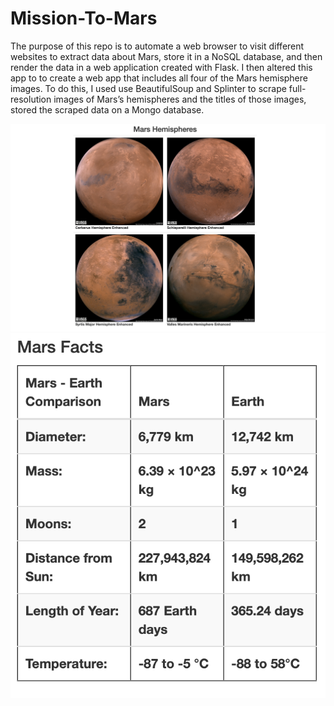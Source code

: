 # Mission-To-Mars


The purpose of this repo is to automate a web browser to visit different websites to extract data about Mars, store it in a NoSQL database, and then render the data in a web application created with Flask. I then altered this app to to create a web app that includes all four of the Mars hemisphere images. To do this, I used use BeautifulSoup and Splinter to scrape full-resolution images of Mars’s hemispheres and the titles of those images, stored the scraped data on a Mongo database.

![alt text](https://github.com/MellyCodes808/Mission-To-Mars/blob/bb72f71cc818bc347c97f146ae0babf9766c8acf/Resources/mars%20hemi.png)
![alt text](https://github.com/MellyCodes808/Mission-To-Mars/blob/5c5726369118f570241a91ec587b97bae3038a80/Resources/mars%20facts.png)


